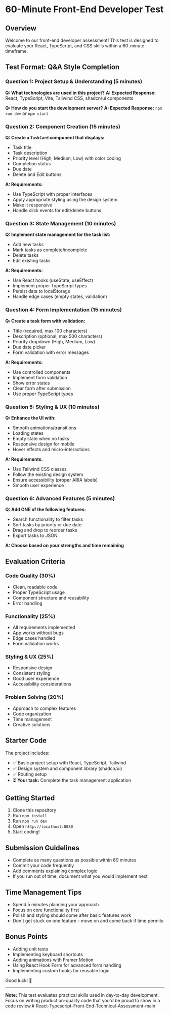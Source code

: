 # 60-Minute Front-End Developer Test

## Overview
Welcome to our front-end developer assessment! This test is designed to evaluate your React, TypeScript, and CSS skills within a 60-minute timeframe.

## Test Format: Q&A Style Completion

### Question 1: Project Setup & Understanding (5 minutes)
**Q: What technologies are used in this project?**
**A: Expected Response:** React, TypeScript, Vite, Tailwind CSS, shadcn/ui components

**Q: How do you start the development server?**
**A: Expected Response:** `npm run dev` or `npm start`

### Question 2: Component Creation (15 minutes)
**Q: Create a `TaskCard` component that displays:**
- Task title
- Task description
- Priority level (High, Medium, Low) with color coding
- Completion status
- Due date
- Delete and Edit buttons

**A: Requirements:**
- Use TypeScript with proper interfaces
- Apply appropriate styling using the design system
- Make it responsive
- Handle click events for edit/delete buttons

### Question 3: State Management (10 minutes)
**Q: Implement state management for the task list:**
- Add new tasks
- Mark tasks as complete/incomplete
- Delete tasks
- Edit existing tasks

**A: Requirements:**
- Use React hooks (useState, useEffect)
- Implement proper TypeScript types
- Persist data to localStorage
- Handle edge cases (empty states, validation)

### Question 4: Form Implementation (15 minutes)
**Q: Create a task form with validation:**
- Title (required, max 100 characters)
- Description (optional, max 500 characters)
- Priority dropdown (High, Medium, Low)
- Due date picker
- Form validation with error messages

**A: Requirements:**
- Use controlled components
- Implement form validation
- Show error states
- Clear form after submission
- Use proper TypeScript types

### Question 5: Styling & UX (10 minutes)
**Q: Enhance the UI with:**
- Smooth animations/transitions
- Loading states
- Empty state when no tasks
- Responsive design for mobile
- Hover effects and micro-interactions

**A: Requirements:**
- Use Tailwind CSS classes
- Follow the existing design system
- Ensure accessibility (proper ARIA labels)
- Smooth user experience


### Question 6: Advanced Features (5 minutes)
**Q: Add ONE of the following features:**
- Search functionality to filter tasks
- Sort tasks by priority or due date
- Drag and drop to reorder tasks
- Export tasks to JSON

**A: Choose based on your strengths and time remaining**

## Evaluation Criteria

### Code Quality (30%)
- Clean, readable code
- Proper TypeScript usage
- Component structure and reusability
- Error handling

### Functionality (25%)
- All requirements implemented
- App works without bugs
- Edge cases handled
- Form validation works

### Styling & UX (25%)
- Responsive design
- Consistent styling
- Good user experience
- Accessibility considerations

### Problem Solving (20%)
- Approach to complex features
- Code organization
- Time management
- Creative solutions

## Starter Code
The project includes:
- ✅ Basic project setup with React, TypeScript, Tailwind
- ✅ Design system and component library (shadcn/ui)
- ✅ Routing setup
- ⏳ **Your task:** Complete the task management application

## Getting Started
1. Clone this repository
2. Run `npm install`
3. Run `npm run dev`
4. Open `http://localhost:8080`
5. Start coding!

## Submission Guidelines
- Complete as many questions as possible within 60 minutes
- Commit your code frequently
- Add comments explaining complex logic
- If you run out of time, document what you would implement next

## Time Management Tips
- Spend 5 minutes planning your approach
- Focus on core functionality first
- Polish and styling should come after basic features work
- Don't get stuck on one feature - move on and come back if time permits

## Bonus Points
- Adding unit tests
- Implementing keyboard shortcuts
- Adding animations with Framer Motion
- Using React Hook Form for advanced form handling
- Implementing custom hooks for reusable logic

Good luck! 🚀

---

**Note:** This test evaluates practical skills used in day-to-day development. Focus on writing production-quality code that you'd be proud to show in a code review.#   R e a c t - T y p e s c r i p t - F r o n t - E n d - T e c h n i c a l - A s s e s s m e n t - m a i n 
 
 